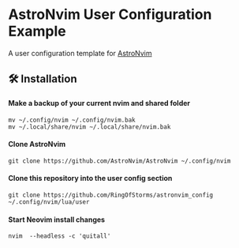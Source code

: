 # AstroNvim User Configuration Example

A user configuration template for [AstroNvim](https://github.com/AstroNvim/AstroNvim)

## 🛠️ Installation

#### Make a backup of your current nvim and shared folder

```shell
mv ~/.config/nvim ~/.config/nvim.bak
mv ~/.local/share/nvim ~/.local/share/nvim.bak
```

#### Clone AstroNvim

```shell
git clone https://github.com/AstroNvim/AstroNvim ~/.config/nvim
```

#### Clone this repository into the user config section

```shell
git clone https://github.com/RingOfStorms/astronvim_config ~/.config/nvim/lua/user
```

#### Start Neovim  install changes

```shell
nvim  --headless -c 'quitall'
```
